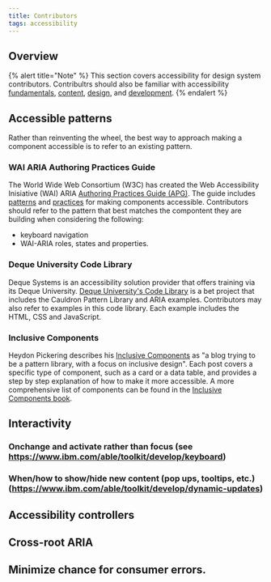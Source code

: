 ```yaml
---
title: Contributors
tags: accessibility
---
```


## Overview

{% alert title="Note" %}
This section covers accessibility for design system contributors. Contribultrs should also be familiar with accessibility [fundamentals](./fundamentals), [content](./content), [design](./design), and [development](./design).
{% endalert %}

## Accessible patterns

Rather than reinventing the wheel, the best way to approach making a component accessible is to refer to an existing pattern. 

### WAI ARIA Authoring Practices Guide

The World Wide Web Consortium (W3C) has created the Web Accessibility Inisiative (WAI) ARIA [Authoring Practices Guide (APG)](https://www.w3.org/WAI/ARIA/apg). The guide includes [patterns](https://www.w3.org/WAI/ARIA/apg/patterns/) and [practices](https://www.w3.org/WAI/ARIA/apg/practices/) for making components accessible. Contributors should refer to the pattern that best matches the compontent they are building when considering the following:
- keyboard navigation
- WAI-ARIA roles, states and properties.

### Deque University Code Library

Deque Systems is an accessibility solution provider that offers training via its Deque University. [Deque University's Code Library](https://dequeuniversity.com/library/) is a bet project that includes the Cauldron Pattern Library and ARIA examples. Contributors may also refer to examples in this code library. Each example includes the HTML, CSS and JavaScript.

### Inclusive Components

Heydon Pickering describes his [Inclusive Components](https://inclusive-components.design) as "a blog trying to be a pattern library, with a focus on inclusive design". Each post covers a specific type of component, such as a card or a data table, and provides a step by step explanation of how to make it more accessible. A more comprehensive list of components can be found in the [Inclusive Components book](http://book.inclusive-components.design/).

## Interactivity

### Onchange and activate rather than focus (see https://www.ibm.com/able/toolkit/develop/keyboard)

### When/how to show/hide new content (pop ups, tooltips, etc.) (https://www.ibm.com/able/toolkit/develop/dynamic-updates)

## Accessibility controllers

## Cross-root ARIA

## Minimize chance for consumer errors.